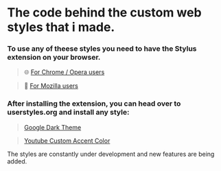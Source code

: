 # The code behind the custom web styles that i made.

### To use any of theese styles you need to have the Stylus extension on your browser.

> :globe_with_meridians: [For Chrome / Opera users](https://chrome.google.com/webstore/detail/stylus/clngdbkpkpeebahjckkjfobafhncgmne?hl=en)

> :fox_face: [For Mozilla users](https://addons.mozilla.org/en-US/firefox/addon/styl-us/)

### After installing the extension, you can head over to userstyles.org and install any style:

> [Google Dark Theme]()

> [Youtube Custom Accent Color](https://userstyles.org/styles/187051/youtube-custom-accent-color)

The styles are constantly under development and new features are being added.
